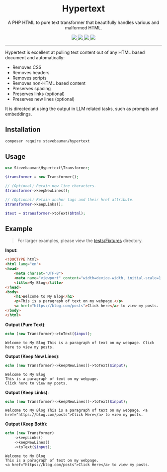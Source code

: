 <h1 align="center">Hypertext</h1>

<p align="center">
A PHP HTML to pure text transformer that beautifully handles various and malformed HTML.
</p>

<p align="center">
<a href="https://github.com/stevebauman/hypertext/actions" target="_blank">
<img src="https://img.shields.io/github/actions/workflow/status/stevebauman/hypertext/run-tests.yml?branch=master&style=flat-square"/>
</a>

<a href="https://packagist.org/packages/stevebauman/hypertext" target="_blank">
<img src="https://img.shields.io/packagist/v/stevebauman/hypertext.svg?style=flat-square"/>
</a>

<a href="https://packagist.org/packages/stevebauman/hypertext" target="_blank">
<img src="https://img.shields.io/packagist/dt/stevebauman/hypertext.svg?style=flat-square"/>
</a>

<a href="https://packagist.org/packages/stevebauman/hypertext" target="_blank">
<img src="https://img.shields.io/packagist/l/stevebauman/hypertext.svg?style=flat-square"/>
</a>

---

Hypertext is excellent at pulling text content out of any HTML based document and automatically:

- Removes CSS
- Removes headers
- Removes scripts
- Removes non-HTML based content
- Preserves spacing 
- Preserves links (optional)
- Preserves new lines (optional)

It is directed at using the output in LLM related tasks, such as prompts and embeddings.

## Installation

```bash
composer require stevebauman/hypertext
```

## Usage

```php
use Stevebauman\Hypertext\Transformer;

$transformer = new Transformer();

// (Optional) Retain new line characters.
$transformer->keepNewLines();

// (Optional) Retain anchor tags and their href attribute.
$transformer->keepLinks();

$text = $transformer->toText($html);
```

## Example

> For larger examples, please view the [tests/Fixtures](./tests/Fixtures/) directory.

**Input**:

```html
<!DOCTYPE html>
<html lang="en">
<head>
    <meta charset="UTF-8">
    <meta name="viewport" content="width=device-width, initial-scale=1.0">
    <title>My Blog</title>
</head>
<body>
    <h1>Welcome to My Blog</h1>
    <p>This is a paragraph of text on my webpage.</p>
    <a href="https://blog.com/posts">Click here</a> to view my posts.
</body>
</html>
```

**Output (Pure Text)**:

```php
echo (new Transformer)->toText($input);
```

```text
Welcome to My Blog This is a paragraph of text on my webpage. Click here to view my posts.
```

**Output (Keep New Lines)**:

```php
echo (new Transformer)->keepNewLines()->toText($input);
```

```text
Welcome to My Blog
This is a paragraph of text on my webpage.
Click here to view my posts.
```

**Output (Keep Links)**:

```php
echo (new Transformer)->keepNewLines()->toText($input);
```

```text
Welcome to My Blog This is a paragraph of text on my webpage. <a href="https://blog.com/posts">Click Here</a> to view my posts.
```

**Output (Keep Both)**:

```php
echo (new Transformer)
    ->keepLinks()
    ->keepNewLines()
    ->toText($input);
```

```text
Welcome to My Blog
This is a paragraph of text on my webpage.
<a href="https://blog.com/posts">Click Here</a> to view my posts.
```
